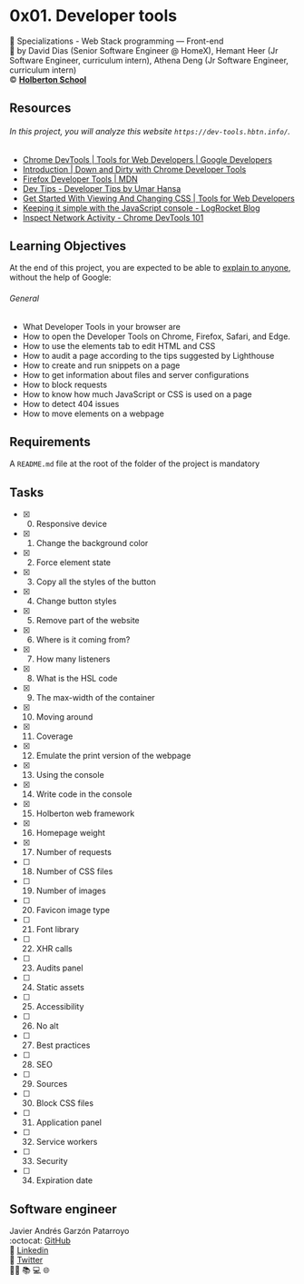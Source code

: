 # 0x01. Developer tools
:open_file_folder: Specializations - Web Stack programming ― Front-end  
:bust_in_silhouette: by David Dias (Senior Software Engineer @ HomeX), Hemant Heer (Jr Software Engineer, curriculum intern), Athena Deng (Jr Software Engineer, curriculum intern)  
:copyright: **[Holberton School](https://www.holbertonschool.com/)**

## Resources
###### In this project, you will analyze this website ```https://dev-tools.hbtn.info/```.
* [Chrome DevTools | Tools for Web Developers | Google Developers](https://developers.google.com/web/tools/chrome-devtools/)
* [Introduction | Down and Dirty with Chrome Developer Tools](https://blittle.github.io/chrome-dev-tools/)
* [Firefox Developer Tools | MDN](https://developer.mozilla.org/en-US/docs/Tools)
* [Dev Tips - Developer Tips by Umar Hansa](https://umaar.com/dev-tips/)
* [Get Started With Viewing And Changing CSS | Tools for Web Developers](https://developers.google.com/web/tools/chrome-devtools/css)
* [Keeping it simple with the JavaScript console - LogRocket Blog](https://blog.logrocket.com/keeping-it-simple-with-the-javascript-console/)
* [Inspect Network Activity - Chrome DevTools 101](https://www.youtube.com/watch?v=e1gAyQuIFQo&feature=youtu.be)


## Learning Objectives
At the end of this project, you are expected to be able to [explain to anyone](https://fs.blog/2012/04/feynman-technique/), without the help of Google:
###### General
* What Developer Tools in your browser are
* How to open the Developer Tools on Chrome, Firefox, Safari, and Edge.
* How to use the elements tab to edit HTML and CSS
* How to audit a page according to the tips suggested by Lighthouse
* How to create and run snippets on a page
* How to get information about files and server configurations
* How to block requests
* How to know how much JavaScript or CSS is used on a page
* How to detect 404 issues
* How to move elements on a webpage

## Requirements
A ```README.md``` file at the root of the folder of the project is mandatory

## Tasks
* [x] 0. Responsive device
* [x] 1. Change the background color
* [x] 2. Force element state
* [x] 3. Copy all the styles of the button
* [x] 4. Change button styles
* [x] 5. Remove part of the website
* [x] 6. Where is it coming from?
* [x] 7. How many listeners
* [x] 8. What is the HSL code
* [x] 9. The max-width of the container
* [x] 10. Moving around
* [x] 11. Coverage
* [x] 12. Emulate the print version of the webpage
* [x] 13. Using the console
* [x] 14. Write code in the console
* [x] 15. Holberton web framework
* [x] 16. Homepage weight
* [x] 17. Number of requests
* [ ] 18. Number of CSS files
* [ ] 19. Number of images
* [ ] 20. Favicon image type
* [ ] 21. Font library
* [ ] 22. XHR calls
* [ ] 23. Audits panel
* [ ] 24. Static assets
* [ ] 25. Accessibility
* [ ] 26. No alt
* [ ] 27. Best practices
* [ ] 28. SEO
* [ ] 29. Sources
* [ ] 30. Block CSS files
* [ ] 31. Application panel
* [ ] 32. Service workers
* [ ] 33. Security
* [ ] 34. Expiration date

## Software engineer
Javier Andrés Garzón Patarroyo  
:octocat: [GitHub](https://github.com/javierandresgp/)  
:link: [Linkedin](https://www.linkedin.com/in/javierandresgp/)  
:link: [Twitter](https://twitter.com/javierandresgp0)  
:man_technologist: :books: :computer: :globe_with_meridians:
